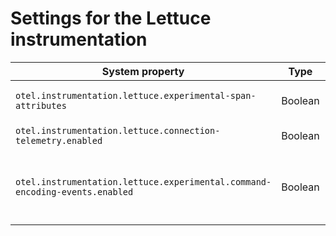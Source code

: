# Settings for the Lettuce instrumentation

| System property                                                             | Type    | Default | Description                                                                    |
|-----------------------------------------------------------------------------|---------|---------|--------------------------------------------------------------------------------|
| `otel.instrumentation.lettuce.experimental-span-attributes`                 | Boolean | `false` | Enable the capture of experimental span attributes.                            |
| `otel.instrumentation.lettuce.connection-telemetry.enabled`                 | Boolean | `false` | Enable the creation of Connect spans.                                          |
| `otel.instrumentation.lettuce.experimental.command-encoding-events.enabled` | Boolean | `false` | Enable the capture of `redis.encode.start` and `redis.encode.end` span events. |
